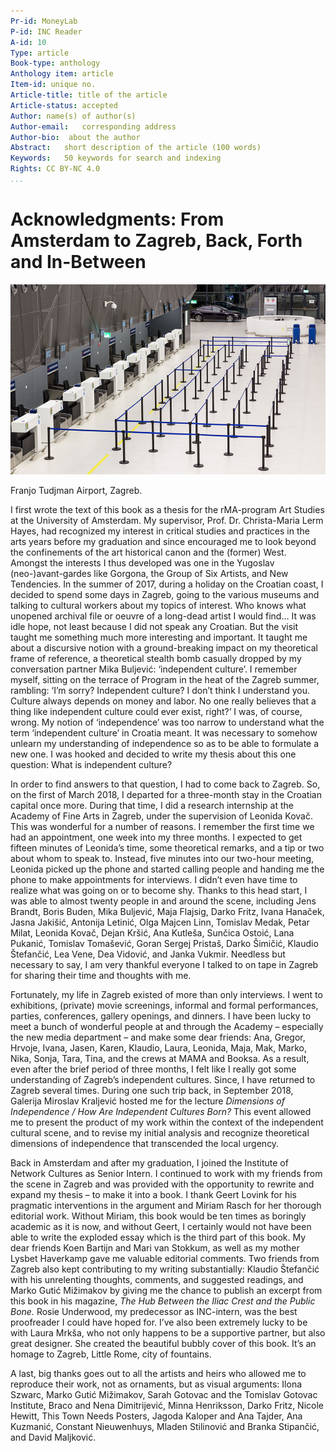 ```yaml
---
Pr-id: MoneyLab
P-id: INC Reader
A-id: 10
Type: article
Book-type: anthology
Anthology item: article
Item-id: unique no.
Article-title: title of the article
Article-status: accepted
Author: name(s) of author(s)
Author-email:   corresponding address
Author-bio:  about the author
Abstract:   short description of the article (100 words)
Keywords:   50 keywords for search and indexing
Rights: CC BY-NC 4.0
...
```



# Acknowledgments: From Amsterdam to Zagreb, Back, Forth and In-Between

![](imgs/11img01.png)

Franjo Tudjman Airport, Zagreb.

I first wrote the text of this book as a thesis for the rMA-program Art
Studies at the University of Amsterdam. My supervisor, Prof. Dr.
Christa-Maria Lerm Hayes, had recognized my interest in critical studies
and practices in the arts years before my graduation and since
encouraged me to look beyond the confinements of the art historical
canon and the (former) West. Amongst the interests I thus developed was
one in the Yugoslav (neo-)avant-gardes like Gorgona, the Group of Six
Artists, and New Tendencies. In the summer of 2017, during a holiday on
the Croatian coast, I decided to spend some days in Zagreb, going to the
various museums and talking to cultural workers about my topics of
interest. Who knows what unopened archival file or oeuvre of a long-dead
artist I would find… It was idle hope, not least because I did not speak
any Croatian. But the visit taught me something much more interesting
and important. It taught me about a discursive notion with a
ground-breaking impact on my theoretical frame of reference, a
theoretical stealth bomb casually dropped by my conversation partner
Mika Buljević: ‘independent culture’. I remember myself, sitting on the
terrace of Program in the heat of the Zagreb summer, rambling: ‘I’m
sorry? Independent culture? I don’t think I understand you. Culture
always depends on money and labor. No one really believes that a thing
like independent culture could ever exist, right?’ I was, of course,
wrong. My notion of ‘independence’ was too narrow to understand what the
term ‘independent culture’ in Croatia meant. It was necessary to somehow
unlearn my understanding of independence so as to be able to formulate a
new one. I was hooked and decided to write my thesis about this one
question: What is independent culture?

In order to find answers to that question, I had to come back to Zagreb.
So, on the first of March 2018, I departed for a three-month stay in the
Croatian capital once more. During that time, I did a research
internship at the Academy of Fine Arts in Zagreb, under the supervision
of Leonida Kovač. This was wonderful for a number of reasons. I remember
the first time we had an appointment, one week into my three months. I
expected to get fifteen minutes of Leonida’s time, some theoretical
remarks, and a tip or two about whom to speak to. Instead, five minutes
into our two-hour meeting, Leonida picked up the phone and started
calling people and handing me the phone to make appointments for
interviews. I didn’t even have time to realize what was going on or to
become shy. Thanks to this head start, I was able to almost twenty
people in and around the scene, including Jens Brandt, Boris Buden, Mika
Buljević, Maja Flajsig, Darko Fritz, Ivana Hanaček, Jasna Jakišić,
Antonija Letinić, Olga Majcen Linn, Tomislav Medak, Petar Milat, Leonida
Kovač, Dejan Kršić, Ana Kutleša, Sunčica Ostoić, Lana Pukanić, Tomislav
Tomašević, Goran Sergej Pristaš, Darko Šimičić, Klaudio Štefančić, Lea
Vene, Dea Vidović, and Janka Vukmir. Needless but necessary to say, I am
very thankful everyone I talked to on tape in Zagreb for sharing their
time and thoughts with me.

Fortunately, my life in Zagreb existed of more than only interviews. I
went to exhibitions, (private) movie screenings, informal and formal
performances, parties, conferences, gallery openings, and dinners. I
have been lucky to meet a bunch of wonderful people at and through the
Academy – especially the new media department – and make some dear
friends: Ana, Gregor, Hrvoje, Ivana, Jasen, Karen, Klaudio, Laura,
Leonida, Maja, Mak, Marko, Nika, Sonja, Tara, Tina, and the crews at
MAMA and Booksa. As a result, even after the brief period of three
months, I felt like I really got some understanding of Zagreb’s
independent cultures. Since, I have returned to Zagreb several times.
During one such trip back, in September 2018, Galerija Miroslav
Kraljević hosted me for the lecture *Dimensions of Independence / How
Are Independent Cultures Born?* This event allowed me to present the
product of my work within the context of the independent cultural scene,
and to revise my initial analysis and recognize theoretical dimensions
of independence that transcended the local urgency.

Back in Amsterdam and after my graduation, I joined the Institute of
Network Cultures as Senior Intern. I continued to work with my friends
from the scene in Zagreb and was provided with the opportunity to
rewrite and expand my thesis – to make it into a book. I thank Geert
Lovink for his pragmatic interventions in the argument and Miriam Rasch
for her thorough editorial work. Without Miriam, this book would be ten
times as boringly academic as it is now, and without Geert, I certainly
would not have been able to write the exploded essay which is the third
part of this book. My dear friends Koen Bartijn and Mari van Stokkum, as
well as my mother Lysbet Haverkamp gave me valuable editorial comments.
Two friends from Zagreb also kept contributing to my writing
substantially: Klaudio Štefančić with his unrelenting thoughts,
comments, and suggested readings, and Marko Gutić Mižimakov by giving me
the chance to publish an excerpt from this book in his magazine, *The*
*Hub Between the Iliac Crest and the Public Bone.* Rosie Underwood, my
predecessor as INC-intern, was the best proofreader I could have hoped
for. I’ve also been extremely lucky to be with Laura Mrkša, who not only
happens to be a supportive partner, but also great designer. She created
the beautiful bubbly cover of this book. It’s an homage to Zagreb,
Little Rome, city of fountains.

A last, big thanks goes out to all the artists and heirs who allowed me
to reproduce their work, not as ornaments, but as visual arguments:
Ilona Szwarc, Marko Gutić Mižimakov, Sarah Gotovac and the Tomislav
Gotovac Institute, Braco and Nena Dimitrijević, Minna Henriksson, Darko
Fritz, Nicole Hewitt, This Town Needs Posters, Jagoda Kaloper and Ana
Tajder, Ana Kuzmanić, Constant Nieuwenhuys, Mladen Stilinović and Branka
Stipančić, and David Maljković.
